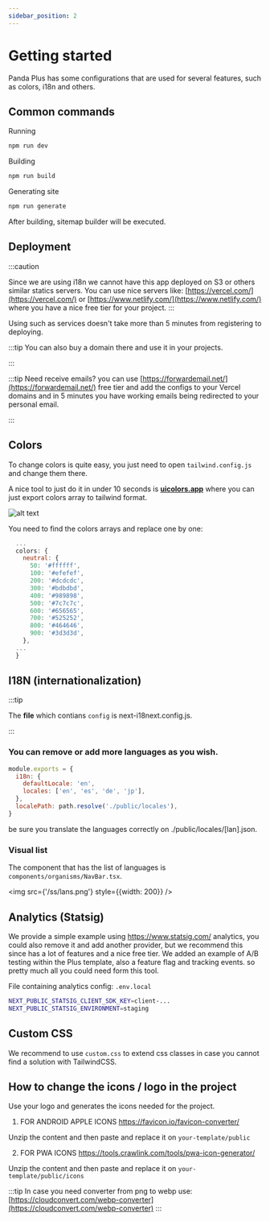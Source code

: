 ```yaml
---
sidebar_position: 2
---
```


# Getting started 

Panda Plus has some configurations that are used for several features, such as colors, i18n and others.

## Common commands 

Running

``` sh
npm run dev
```

Building

``` sh
npm run build 
```

Generating site

``` sh
npm run generate 
```

After building, sitemap builder will be executed.

## Deployment 

:::caution

Since we are using i18n we cannot have this app deployed on S3 or others similar statics servers. You can use nice servers like:
[https://vercel.com/](https://vercel.com/) or [https://www.netlify.com/](https://www.netlify.com/) where you have a nice free tier for your project.
:::

Using such as services doesn't take more than 5 minutes from registering to deploying. 

:::tip
You can also buy a domain there and use it in your projects.

:::

:::tip
Need receive emails? you can use [https://forwardemail.net/](https://forwardemail.net/) free tier and add the configs to your Vercel domains and in 5 minutes you have working emails being redirected to your personal email.

:::



## Colors

To change colors is quite easy, you just need to open `tailwind.config.js` and change them there.

A nice tool to just do it in under 10 seconds is **[uicolors.app](https://uicolors.app/create)** where you can just export colors array to tailwind format.

![alt text](/ss/colorgen.png)

You need to find the colors arrays and replace one by one:

``` javascript
  ...
  colors: {
    neutral: {
      50: '#ffffff',
      100: '#efefef',
      200: '#dcdcdc',
      300: '#bdbdbd',
      400: '#989898',
      500: '#7c7c7c',
      600: '#656565',
      700: '#525252',
      800: '#464646',
      900: '#3d3d3d',
    },
  ...
  }
```

## I18N (internationalization)

:::tip

The **file** which contians `config` is next-i18next.config.js.

:::

### You can remove or add more languages as you wish.

``` javascript
module.exports = {
  i18n: {
    defaultLocale: 'en',
    locales: ['en', 'es', 'de', 'jp'],
  },
  localePath: path.resolve('./public/locales'),
}

```
be sure you translate the languages correctly on ./public/locales/[lan].json.

### Visual list 

The component that has the list of languages is `components/organisms/NavBar.tsx`.

<img src={'/ss/lans.png'} style={{width: 200}} />



## Analytics (Statsig)

We provide a simple example using https://www.statsig.com/ analytics, you could also remove it and add another provider, but we recommend this since has a lot of features and a nice free tier.
We added an example of A/B testing within the Plus template, also a feature flag and tracking events. so pretty much all you could need form this tool.

File containing analytics config: `.env.local`
``` sh 
NEXT_PUBLIC_STATSIG_CLIENT_SDK_KEY=client-...
NEXT_PUBLIC_STATSIG_ENVIRONMENT=staging
```

## Custom CSS

We recommend to use `custom.css` to extend css classes in case you cannot find a solution with TailwindCSS.

## How to change the icons / logo in the project

Use your logo and generates the icons needed for the project.

1. FOR ANDROID APPLE ICONS https://favicon.io/favicon-converter/

Unzip the content and then paste and replace it on `your-template/public`

2. FOR PWA ICONS https://tools.crawlink.com/tools/pwa-icon-generator/

Unzip the content and then paste and replace it on `your-template/public/icons`


:::tip
In case you need converter from png to webp use: [https://cloudconvert.com/webp-converter](https://cloudconvert.com/webp-converter)
:::

